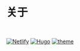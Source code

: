 # 关于




<br>

[![Netlify](https://img.shields.io/netlify/66b030e8-2a54-40a2-ac44-7e502acc5cec)](netlify.com)      [![Hugo](https://img.shields.io/badge/Hugo-0.92.2-ff4088?style=flat&logo=hugo)](https://gohugo.io/)       [![theme](https://img.shields.io/badge/Theme-LoveIt-green)](https://github.com/dillonzq/LoveIt)

<br>


